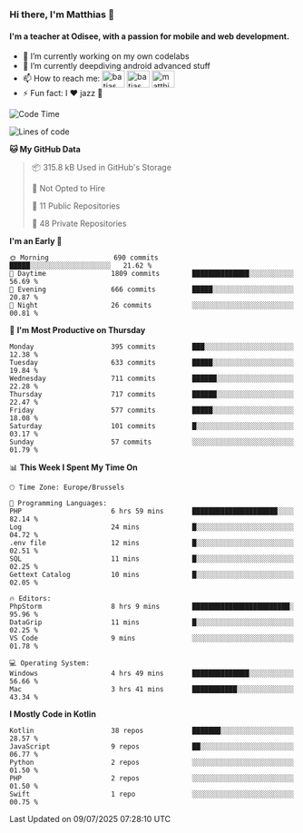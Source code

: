 ### Hi there, I'm Matthias 👋

#### I'm a teacher at Odisee, with a passion for mobile and web development.

- 🔭 I’m currently working on my own codelabs
- 🌱 I’m currently deepdiving android advanced stuff
- 📫 How to reach me: <a href="https://dev.to/batjas" target="_blank"><img align="center" src="https://raw.githubusercontent.com/rahuldkjain/github-profile-readme-generator/master/src/images/icons/Social/devto.svg" alt="batjas" height="30" width="40" /></a>
<a href="https://twitter.com/batjas" target="_blank"><img align="center" src="https://raw.githubusercontent.com/rahuldkjain/github-profile-readme-generator/master/src/images/icons/Social/twitter.svg" alt="batjas" height="30" width="40" /></a>
<a href="https://linkedin.com/in/matthiasdruwé" target="_blank"><img align="center" src="https://raw.githubusercontent.com/rahuldkjain/github-profile-readme-generator/master/src/images/icons/Social/linked-in-alt.svg" alt="matthiasdruwé" height="30" width="40" /></a>
- ⚡ Fun fact: I ❤ jazz 🎷


<!--START_SECTION:waka-->
![Code Time](http://img.shields.io/badge/Code%20Time-1%2C452%20hrs%2050%20mins-blue)

![Lines of code](https://img.shields.io/badge/From%20Hello%20World%20I%27ve%20Written-8.0%20million%20lines%20of%20code-blue)

**🐱 My GitHub Data** 

> 📦 315.8 kB Used in GitHub's Storage 
 > 
> 🚫 Not Opted to Hire
 > 
> 📜 11 Public Repositories 
 > 
> 🔑 48 Private Repositories 
 > 
**I'm an Early 🐤** 

```text
🌞 Morning                690 commits         █████░░░░░░░░░░░░░░░░░░░░   21.62 % 
🌆 Daytime                1809 commits        ██████████████░░░░░░░░░░░   56.69 % 
🌃 Evening                666 commits         █████░░░░░░░░░░░░░░░░░░░░   20.87 % 
🌙 Night                  26 commits          ░░░░░░░░░░░░░░░░░░░░░░░░░   00.81 % 
```
📅 **I'm Most Productive on Thursday** 

```text
Monday                   395 commits         ███░░░░░░░░░░░░░░░░░░░░░░   12.38 % 
Tuesday                  633 commits         █████░░░░░░░░░░░░░░░░░░░░   19.84 % 
Wednesday                711 commits         ██████░░░░░░░░░░░░░░░░░░░   22.28 % 
Thursday                 717 commits         ██████░░░░░░░░░░░░░░░░░░░   22.47 % 
Friday                   577 commits         █████░░░░░░░░░░░░░░░░░░░░   18.08 % 
Saturday                 101 commits         █░░░░░░░░░░░░░░░░░░░░░░░░   03.17 % 
Sunday                   57 commits          ░░░░░░░░░░░░░░░░░░░░░░░░░   01.79 % 
```


📊 **This Week I Spent My Time On** 

```text
🕑︎ Time Zone: Europe/Brussels

💬 Programming Languages: 
PHP                      6 hrs 59 mins       █████████████████████░░░░   82.14 % 
Log                      24 mins             █░░░░░░░░░░░░░░░░░░░░░░░░   04.72 % 
.env file                12 mins             █░░░░░░░░░░░░░░░░░░░░░░░░   02.51 % 
SQL                      11 mins             █░░░░░░░░░░░░░░░░░░░░░░░░   02.25 % 
Gettext Catalog          10 mins             █░░░░░░░░░░░░░░░░░░░░░░░░   02.05 % 

🔥 Editors: 
PhpStorm                 8 hrs 9 mins        ████████████████████████░   95.96 % 
DataGrip                 11 mins             █░░░░░░░░░░░░░░░░░░░░░░░░   02.25 % 
VS Code                  9 mins              ░░░░░░░░░░░░░░░░░░░░░░░░░   01.78 % 

💻 Operating System: 
Windows                  4 hrs 49 mins       ██████████████░░░░░░░░░░░   56.66 % 
Mac                      3 hrs 41 mins       ███████████░░░░░░░░░░░░░░   43.34 % 
```

**I Mostly Code in Kotlin** 

```text
Kotlin                   38 repos            ███████░░░░░░░░░░░░░░░░░░   28.57 % 
JavaScript               9 repos             ██░░░░░░░░░░░░░░░░░░░░░░░   06.77 % 
Python                   2 repos             ░░░░░░░░░░░░░░░░░░░░░░░░░   01.50 % 
PHP                      2 repos             ░░░░░░░░░░░░░░░░░░░░░░░░░   01.50 % 
Swift                    1 repo              ░░░░░░░░░░░░░░░░░░░░░░░░░   00.75 % 
```




 Last Updated on 09/07/2025 07:28:10 UTC
<!--END_SECTION:waka-->
